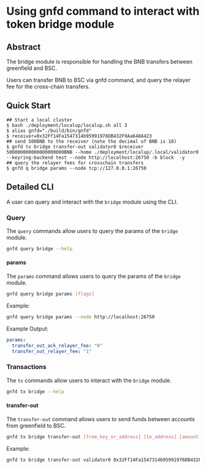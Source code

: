# Using gnfd command to interact with token bridge module

## Abstract
The bridge module is responsible for handling the BNB transfers between greenfield and BSC.

Users can transfer BNB to BSC via gnfd command, and query the relayer fee for the cross-chain transfers.

## Quick Start

```
## Start a local cluster
$ bash ./deployment/localup/localup.sh all 3
$ alias gnfd="./build/bin/gnfd"
$ receiver=0x32Ff14Fa1547314b95991976DB432F9Aa648A423
## send 500BNB to the receiver (note the decimal of BNB is 18)
$ gnfd tx bridge transfer-out validator0 $receiver 500000000000000000000BNB --home ./deployment/localup/.local/validator0 --keyring-backend test --node http://localhost:26750 -b block  -y
## query the relayer fees for crosschain transfers
$ gnfd q bridge params --node tcp://127.0.0.1:26750 
```

## Detailed CLI

A user can query and interact with the `bridge` module using the CLI.

### Query

The `query` commands allow users to query the params of the `bridge` module.

```sh
gnfd query bridge --help
```

#### params

The `params` command allows users to query the params of the `bridge` module.

```sh
gnfd query bridge params [flags]
```

Example:

```sh
gnfd query bridge params --node http://localhost:26750
```

Example Output:

```yml
params:
  transfer_out_ack_relayer_fee: "0"
  transfer_out_relayer_fee: "1"
```

### Transactions

The `tx` commands allow users to interact with the `bridge` module.

```sh
gnfd tx bridge --help
```

#### transfer-out

The `transfer-out` command allows users to send funds between accounts from greenfield to BSC.

```sh
gnfd tx bridge transfer-out [from_key_or_address] [to_address] [amount] [flags]
```

Example:

```sh
gnfd tx bridge transfer-out validator0 0x32Ff14Fa1547314b95991976DB432F9Aa648A423 500000000000000000000BNB --home ./deployment/localup/.local/validator0 --keyring-backend test --node http://localhost:26750 -b block  -y
```